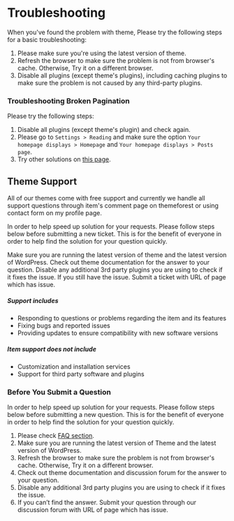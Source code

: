 # Troubleshooting

When you've found the problem with theme, Please try the following steps for a basic troubleshooting:

1. Please make sure you're using the latest version of theme.
2. Refresh the browser to make sure the problem is not from browser's cache. Otherwise, Try it on  a different browser.
3. Disable all plugins (except theme's plugins), including caching plugins to make sure the problem is not caused by any third-party plugins.

### Troubleshooting Broken Pagination

Please try the following steps:

1. Disable all plugins (except theme's plugin) and check again.
2. Please go to `Settings > Reading` and make sure the option `Your homepage displays > Homepage` and `Your homepage displays > Posts page`.
3. Try other solutions on [this page](https://codex.wordpress.org/Pagination#Troubleshooting_Broken_Pagination).

## Theme Support

All of our themes come with free support and currently we handle all support questions through item's comment page on themeforest or using contact form on my profile page.

In order to help speed up solution for your requests. Please follow steps below before submitting a new ticket. This is for the benefit of everyone in order to help find the solution for your question quickly.

Make sure you are running the latest version of theme and the latest version of WordPress.
Check out theme documentation for the answer to your question.
Disable any additional 3rd party plugins you are using to check if it fixes the issue.
If you still have the issue. Submit a ticket with URL of page which has issue.

##### Support includes

* Responding to questions or problems regarding the item and its features
* Fixing bugs and reported issues
* Providing updates to ensure compatibility with new software versions

##### Item support does not include

* Customization and installation services
* Support for third party software and plugins

### Before You Submit a Question

In order to help speed up solution for your requests. Please follow steps below before submitting a new question. This is for the benefit of everyone in order to help find the solution for your question quickly.

1. Please check [FAQ section](/faq/README.md#main).
2. Make sure you are running the latest version of Theme and the latest version of WordPress.
3. Refresh the browser to make sure the problem is not from browser's cache. Otherwise, Try it on a different browser.
4. Check out theme documentation and discussion forum for the answer to your question.
5. Disable any additional 3rd party plugins you are using to check if it fixes the issue.
6. If you can’t find the answer. Submit your question through our discussion forum with URL of page which has issue.